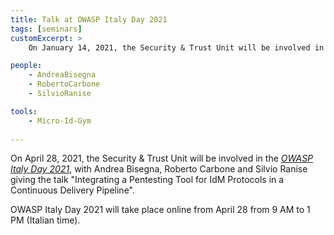 ```yaml
---
title: Talk at OWASP Italy Day 2021
tags: [seminars]
customExcerpt: >
    On January 14, 2021, the Security & Trust Unit will be involved in the Finance Sector Security on-Line Training Workshop "Recent Security Advances in the Finance Sector", with Marco Pernpruner holding the webinar "Automated Security and Risk Analysis of Strong Customer Authentication Solutions for the PSD2".

people:
    - AndreaBisegna
    - RobertoCarbone
    - SilvioRanise

tools:
    - Micro-Id-Gym
     
---
```


On April 28, 2021, the Security & Trust Unit will be involved in the [*OWASP Italy Day 2021*](https://owasp.org/www-chapter-italy/events/owasp-day-210428), with Andrea Bisegna, Roberto Carbone and Silvio Ranise giving the talk "Integrating a Pentesting Tool for IdM Protocols in a Continuous Delivery Pipeline".

OWASP Italy Day 2021 will take place online from April 28 from 9 AM to 1 PM (Italian time).
